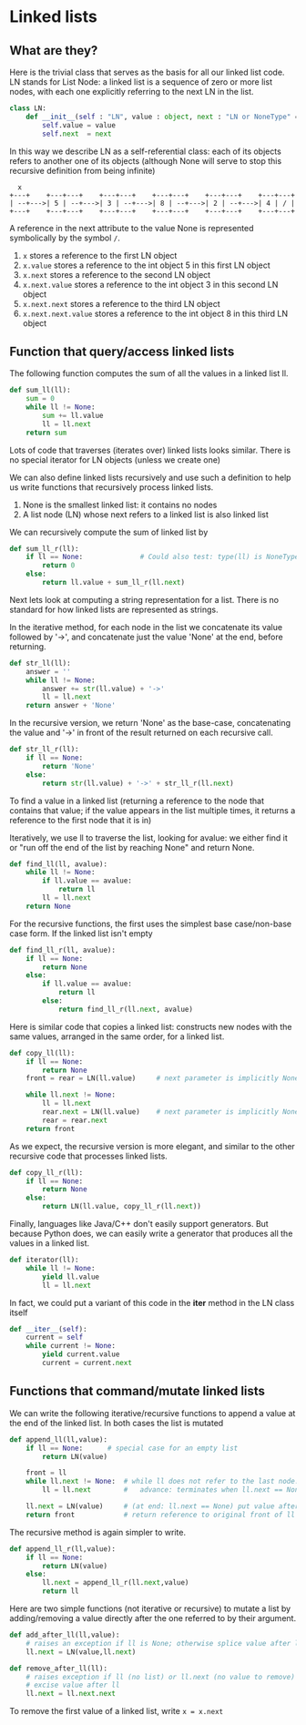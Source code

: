 # Linked lists

## What are they?

Here is the trivial class that serves as the basis for all our linked list code. LN stands for List Node: a linked list is a sequence of zero or more list nodes, with each one explicitly referring to the next LN in the list.

```Python
class LN:
    def __init__(self : "LN", value : object, next : "LN or NoneType" = None):
        self.value = value
        self.next  = next
```

In this way we describe LN as a self-referential class: each of its objects refers to another one of its objects (although None will serve to stop this recursive definition from being infinite)

```
  x
+---+    +---+---+    +---+---+    +---+---+    +---+---+    +---+---+
| --+--->| 5 | --+--->| 3 | --+--->| 8 | --+--->| 2 | --+--->| 4 | / |
+---+    +---+---+    +---+---+    +---+---+    +---+---+    +---+---+
```

A reference in the next attribute to the value None is represented symbolically by the symbol `/`.

1) `x` stores a reference to the first LN object
2) `x.value` stores a reference to the int object 5 in this first LN object
3) `x.next` stores a reference to the second LN object
4) `x.next.value` stores a reference to the int object 3 in this second LN object
5) `x.next.next` stores a reference to the third LN object 
6) `x.next.next.value` stores a reference to the int object 8 in this third LN object

## Function that query/access linked lists

The following function computes the sum of all the values in a linked list ll.

```Python
def sum_ll(ll):
	sum = 0
	while ll != None:
		sum += ll.value
		ll = ll.next
	return sum
```

Lots of code that traverses (iterates over) linked lists looks similar. There is no special iterator for LN objects (unless we create one)

We can also define linked lists recursively and use such a definition to help us write functions that recursively process linked lists.

1) None is the smallest linked list: it contains no nodes
2) A list node (LN) whose next refers to a linked list is also linked list

We can recursively compute the sum of linked list by

```Python
def sum_ll_r(ll):
    if ll == None:              # Could also test: type(ll) is NoneType
        return 0
    else:
        return ll.value + sum_ll_r(ll.next)
```

Next lets look at computing a string representation for a list. There is no standard for how linked lists are represented as strings.

In the iterative method, for each node in the list we concatenate its value followed by '->', and concatenate just the value 'None' at the end, before returning.

```Python
def str_ll(ll):
    answer = ''
    while ll != None:
        answer += str(ll.value) + '->'
        ll = ll.next
    return answer + 'None'
```

In the recursive version, we return 'None' as the base-case, concatenating the value and '->' in front of the result returned on each recursive call.

```Python
def str_ll_r(ll):
    if ll == None:
        return 'None'
    else:
        return str(ll.value) + '->' + str_ll_r(ll.next)
```

To find a value in a linked list (returning a reference to the node that contains that value; if the value appears in the list multiple times, it returns a reference to the first node that it is in)

Iteratively, we use ll to traverse the list, looking for avalue: we either find it or "run off the end of the list by reaching None" and return None.

```Python
def find_ll(ll, avalue):
    while ll != None:
        if ll.value == avalue:
            return ll
        ll = ll.next
    return None
```

For the recursive functions, the first uses the simplest base case/non-base case form. If the linked list isn't empty

```Python
def find_ll_r(ll, avalue):
    if ll == None:
        return None
    else:
        if ll.value == avalue:
            return ll
        else:
            return find_ll_r(ll.next, avalue)
```

Here is similar code that copies a linked list: constructs new nodes with the same values, arranged in the same order, for a linked list.

```Python
def copy_ll(ll): 
    if ll == None:
        return None
    front = rear = LN(ll.value)     # next parameter is implicitly None in LN

    while ll.next != None:
        ll = ll.next
        rear.next = LN(ll.value)    # next parameter is implicitly None in LN
        rear = rear.next
    return front
```

As we expect, the recursive version is more elegant, and similar to the other recursive code that processes linked lists.

```Python
def copy_ll_r(ll):
    if ll == None:
        return None
    else:
        return LN(ll.value, copy_ll_r(ll.next))
```

Finally, languages like Java/C++ don't easily support generators. But because Python does, we can easily write a generator that produces all the values in a linked list.

```Python
def iterator(ll):
    while ll != None:
        yield ll.value
        ll = ll.next
```

In fact, we could put a variant of this code in the __iter__ method in the LN class itself

```Python
def __iter__(self):
    current = self
    while current != None:
        yield current.value
        current = current.next
```

## Functions that command/mutate linked lists

We can write the following iterative/recursive functions to append a value at the end of the linked list. In both cases the list is mutated

```Python
def append_ll(ll,value):
    if ll == None:	    # special case for an empty list
        return LN(value)

    front = ll
    while ll.next != None:  # while ll does not refer to the last node...
        ll = ll.next        #   advance: terminates when ll.next == None

    ll.next = LN(value)     # (at end: ll.next == None) put value after end node
    return front            # return reference to original front of ll (still front)
```

The recursive method is again simpler to write.

```Python
def append_ll_r(ll,value):
    if ll == None:
        return LN(value)
    else:
        ll.next = append_ll_r(ll.next,value)
        return ll
```

Here are two simple functions (not iterative or recursive) to mutate a list by adding/removing a value directly after the one referred to by their argument.

```Python
def add_after_ll(ll,value):
    # raises an exception if ll is None; otherwise splice value after ll
    ll.next = LN(value,ll.next)

def remove_after_ll(ll):
    # raises exception if ll (no list) or ll.next (no value to remove) is None
    # excise value after ll
    ll.next = ll.next.next
```

To remove the first value of a linked list, write `x = x.next`